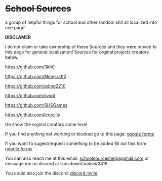 # ~~School Sources~~
a group of helpful things for school and other random shit all localized into one page!

**DISCLAMER**

I do not claim or take ownership of these Sources and they were moved to this page for general localization!
Sources for orginal projects creators below.

https://github.com/3kh0

https://github.com/Minesraft2

https://github.com/ading2210

https://github.com/syspl

https://github.com/SHSGames

https://github.com/leereilly

Go show the orginal creators some love!

If you find anything not working or blocked go to this page: [google forms](https://docs.google.com/forms/d/e/1FAIpQLSd--wPqaJUtXvfPjoIoguYmElUvNZTPtoYmdH_WSi0PrdY56g/viewform?usp=sf_link)

If you want to sugest/request something to be added fill out this form: [google forms](https://forms.gle/ve1Ew33ySbkNty4r5)

You can also reach me at this email: schoolsourceshelp@gmail.com or message me on discord at UpsidownCookie#2419

You could also join the discord: [discord invite](https://www.google.com/url?q=https%3A%2F%2Fdiscord.gg%2FmHNHavHevP&sa=D&sntz=1&usg=AOvVaw0cR-u1GasHggzlvH1AEZxF)
